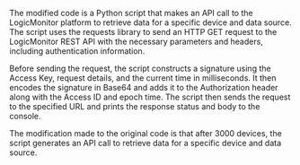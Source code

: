 The modified code is a Python script that makes an API call to the LogicMonitor platform to retrieve data for a specific device and data source. The script uses the requests library to send an HTTP GET request to the LogicMonitor REST API with the necessary parameters and headers, including authentication information.

Before sending the request, the script constructs a signature using the Access Key, request details, and the current time in milliseconds. It then encodes the signature in Base64 and adds it to the Authorization header along with the Access ID and epoch time. The script then sends the request to the specified URL and prints the response status and body to the console.

The modification made to the original code is that after 3000 devices, the script generates an API call to retrieve data for a specific device and data source.
